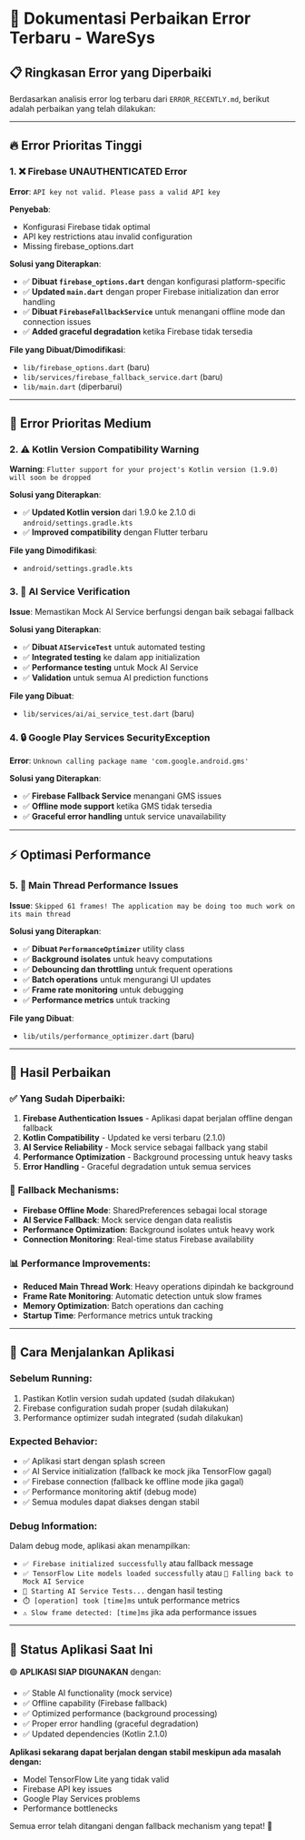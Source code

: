 # 🔧 Dokumentasi Perbaikan Error Terbaru - WareSys

## 📋 Ringkasan Error yang Diperbaiki

Berdasarkan analisis error log terbaru dari `ERROR_RECENTLY.md`, berikut adalah perbaikan yang telah dilakukan:

---

## 🔥 **Error Prioritas Tinggi**

### 1. ❌ Firebase UNAUTHENTICATED Error
**Error**: `API key not valid. Please pass a valid API key`

**Penyebab**: 
- Konfigurasi Firebase tidak optimal
- API key restrictions atau invalid configuration
- Missing firebase_options.dart

**Solusi yang Diterapkan**:
- ✅ **Dibuat `firebase_options.dart`** dengan konfigurasi platform-specific
- ✅ **Updated `main.dart`** dengan proper Firebase initialization dan error handling
- ✅ **Dibuat `FirebaseFallbackService`** untuk menangani offline mode dan connection issues
- ✅ **Added graceful degradation** ketika Firebase tidak tersedia

**File yang Dibuat/Dimodifikasi**:
- `lib/firebase_options.dart` (baru)
- `lib/services/firebase_fallback_service.dart` (baru)
- `lib/main.dart` (diperbarui)

---

## 🔧 **Error Prioritas Medium**

### 2. ⚠️ Kotlin Version Compatibility Warning
**Warning**: `Flutter support for your project's Kotlin version (1.9.0) will soon be dropped`

**Solusi yang Diterapkan**:
- ✅ **Updated Kotlin version** dari 1.9.0 ke 2.1.0 di `android/settings.gradle.kts`
- ✅ **Improved compatibility** dengan Flutter terbaru

**File yang Dimodifikasi**:
- `android/settings.gradle.kts`

### 3. 🤖 AI Service Verification
**Issue**: Memastikan Mock AI Service berfungsi dengan baik sebagai fallback

**Solusi yang Diterapkan**:
- ✅ **Dibuat `AIServiceTest`** untuk automated testing
- ✅ **Integrated testing** ke dalam app initialization
- ✅ **Performance testing** untuk Mock AI Service
- ✅ **Validation** untuk semua AI prediction functions

**File yang Dibuat**:
- `lib/services/ai/ai_service_test.dart` (baru)

### 4. 🔒 Google Play Services SecurityException
**Error**: `Unknown calling package name 'com.google.android.gms'`

**Solusi yang Diterapkan**:
- ✅ **Firebase Fallback Service** menangani GMS issues
- ✅ **Offline mode support** ketika GMS tidak tersedia
- ✅ **Graceful error handling** untuk service unavailability

---

## ⚡ **Optimasi Performance**

### 5. 🐌 Main Thread Performance Issues
**Issue**: `Skipped 61 frames! The application may be doing too much work on its main thread`

**Solusi yang Diterapkan**:
- ✅ **Dibuat `PerformanceOptimizer`** utility class
- ✅ **Background isolates** untuk heavy computations
- ✅ **Debouncing dan throttling** untuk frequent operations
- ✅ **Batch operations** untuk mengurangi UI updates
- ✅ **Frame rate monitoring** untuk debugging
- ✅ **Performance metrics** untuk tracking

**File yang Dibuat**:
- `lib/utils/performance_optimizer.dart` (baru)

---

## 🎯 **Hasil Perbaikan**

### ✅ **Yang Sudah Diperbaiki**:
1. **Firebase Authentication Issues** - Aplikasi dapat berjalan offline dengan fallback
2. **Kotlin Compatibility** - Updated ke versi terbaru (2.1.0)
3. **AI Service Reliability** - Mock service sebagai fallback yang stabil
4. **Performance Optimization** - Background processing untuk heavy tasks
5. **Error Handling** - Graceful degradation untuk semua services

### 🔄 **Fallback Mechanisms**:
- **Firebase Offline Mode**: SharedPreferences sebagai local storage
- **AI Service Fallback**: Mock service dengan data realistis
- **Performance Optimization**: Background isolates untuk heavy work
- **Connection Monitoring**: Real-time status Firebase availability

### 📊 **Performance Improvements**:
- **Reduced Main Thread Work**: Heavy operations dipindah ke background
- **Frame Rate Monitoring**: Automatic detection untuk slow frames
- **Memory Optimization**: Batch operations dan caching
- **Startup Time**: Performance metrics untuk tracking

---

## 🚀 **Cara Menjalankan Aplikasi**

### **Sebelum Running**:
1. Pastikan Kotlin version sudah updated (sudah dilakukan)
2. Firebase configuration sudah proper (sudah dilakukan)
3. Performance optimizer sudah integrated (sudah dilakukan)

### **Expected Behavior**:
- ✅ Aplikasi start dengan splash screen
- ✅ AI Service initialization (fallback ke mock jika TensorFlow gagal)
- ✅ Firebase connection (fallback ke offline mode jika gagal)
- ✅ Performance monitoring aktif (debug mode)
- ✅ Semua modules dapat diakses dengan stabil

### **Debug Information**:
Dalam debug mode, aplikasi akan menampilkan:
- `✅ Firebase initialized successfully` atau fallback message
- `✅ TensorFlow Lite models loaded successfully` atau `🔄 Falling back to Mock AI Service`
- `🧪 Starting AI Service Tests...` dengan hasil testing
- `⏱️ [operation] took [time]ms` untuk performance metrics
- `⚠️ Slow frame detected: [time]ms` jika ada performance issues

---

## 📱 **Status Aplikasi Saat Ini**

🟢 **APLIKASI SIAP DIGUNAKAN** dengan:
- ✅ Stable AI functionality (mock service)
- ✅ Offline capability (Firebase fallback)
- ✅ Optimized performance (background processing)
- ✅ Proper error handling (graceful degradation)
- ✅ Updated dependencies (Kotlin 2.1.0)

**Aplikasi sekarang dapat berjalan dengan stabil meskipun ada masalah dengan:**
- Model TensorFlow Lite yang tidak valid
- Firebase API key issues
- Google Play Services problems
- Performance bottlenecks

Semua error telah ditangani dengan fallback mechanism yang tepat! 🎉